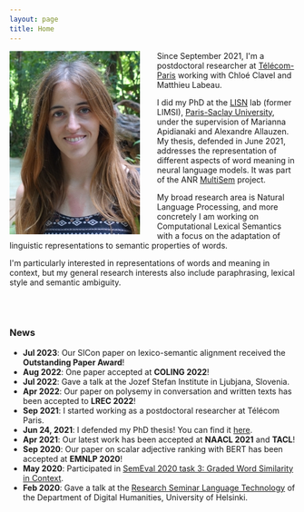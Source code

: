 ```yaml
---
layout: page
title: Home
---
```



<img align="left" style="padding-right: 30px" src="pic_mx.jpg">

Since September 2021, I'm a postdoctoral researcher at [Télécom-Paris](https://www.telecom-paris.fr/) working with Chloé Clavel and Matthieu Labeau.

I did my PhD at the [LISN](https://www.lisn.upsaclay.fr/) lab (former LIMSI), [Paris-Saclay University](https://www.universite-paris-saclay.fr/en), under the supervision of Marianna Apidianaki and Alexandre Allauzen.
My thesis, defended in June 2021, addresses the representation of different aspects of word meaning in neural language models. It was part of the ANR [MultiSem](https://sites.google.com/view/multisem/home) project.

My broad research area is Natural Language Processing, and more concretely I am working on Computational Lexical Semantics with a focus on the adaptation of linguistic representations to semantic properties of words.

I'm particularly interested in representations of words and meaning in context, but my general research interests also include paraphrasing, lexical style and semantic ambiguity.

<br>
<br>


### News

* **Jul 2023**: Our SICon paper on lexico-semantic alignment received the **Outstanding Paper Award**!
* **Aug 2022**: One paper accepted at **COLING 2022**! 
* **Jul 2022**: Gave a talk at the Jozef Stefan Institute in Ljubjana, Slovenia.
* **Apr 2022**: Our paper on polysemy in conversation and written texts has been accepted to **LREC 2022**!
* **Sep 2021**: I started working as a postdoctoral researcher at Télécom Paris.
* **Jun 24, 2021**: I defended my PhD thesis! You can find it [here](https://tel.archives-ouvertes.fr/tel-03341706/document).
* **Apr 2021**: Our latest work has been accepted at **NAACL 2021** and **TACL**! 
* **Sep 2020**: Our paper on scalar adjective ranking with BERT has been accepted at **EMNLP 2020**!
* **May 2020**: Participated in [SemEval 2020 task 3: Graded Word Similarity in Context](https://competitions.codalab.org/competitions/20905).
* **Feb 2020**: Gave a talk at the [Research Seminar Language Technology](https://blogs.helsinki.fi/language-technology/research-seminar/) of the Department of Digital Humanities, University of Helsinki.
